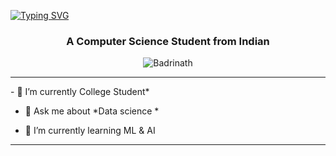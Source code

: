 [![Typing SVG](https://readme-typing-svg.herokuapp.com?font=Fira+Code&pause=1000&color=F70E33&random=false&width=435&lines=Hi+There+%F0%9F%91%8B+I'm+Badrinath)](https://git.io/typing-svg)
<h3 align="center">A Computer Science Student from Indian</h3>
<!-- <p align="center">I am fascinated by how computer technology has brought changes to our lives that could never have been predicted.</p> -->
<p align="center"> 
 <img src="https://komarev.com/ghpvc/?username=Badrinath&label=Profile%20views&color=0e75b6&style=flat" alt="Badrinath" /> 
</p>
<hr>
- 🔭 I’m currently College Student*<br>

- 💬 Ask me about *Data science *<br>

- 🌱 I’m currently learning  ML & AI <br>

<hr>
